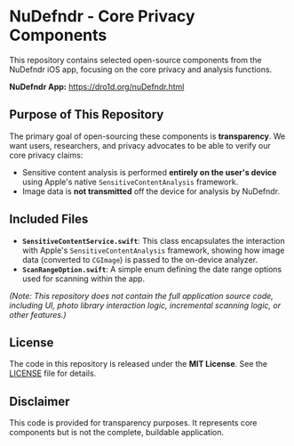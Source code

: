 # NuDefndr - Core Privacy Components

This repository contains selected open-source components from the NuDefndr iOS app, focusing on the core privacy and analysis functions.

**NuDefndr App:** https://dro1d.org/nuDefndr.html

## Purpose of This Repository

The primary goal of open-sourcing these components is **transparency**. We want users, researchers, and privacy advocates to be able to verify our core privacy claims:

* Sensitive content analysis is performed **entirely on the user's device** using Apple's native `SensitiveContentAnalysis` framework.
* Image data is **not transmitted** off the device for analysis by NuDefndr.

## Included Files

* **`SensitiveContentService.swift`**: This class encapsulates the interaction with Apple's `SensitiveContentAnalysis` framework, showing how image data (converted to `CGImage`) is passed to the on-device analyzer.
* **`ScanRangeOption.swift`**: A simple enum defining the date range options used for scanning within the app.

*(Note: This repository does not contain the full application source code, including UI, photo library interaction logic, incremental scanning logic, or other features.)*

## License

The code in this repository is released under the **MIT License**. See the [LICENSE](LICENSE) file for details.

## Disclaimer

This code is provided for transparency purposes. It represents core components but is not the complete, buildable application.
